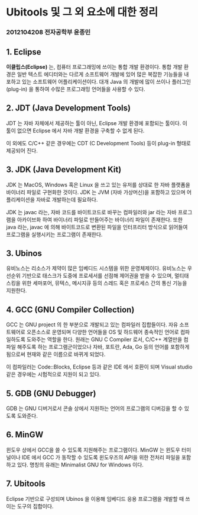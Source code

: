 # Ubitools 및 그 외 요소에 대한 정리

### **2012104208 전자공학부 윤종민**

## 1. Eclipse

**이클립스(Eclipse)** 는, 컴퓨터 프로그래밍에 쓰이는 통합 개발 환경이다. 통합 개발 환경은 일반 텍스트 에디터와는 다르게 소프트웨어 개발에 있어 많은 복잡한 기능들을 내포하고 있는 소프트웨어 어플리케이션이다. 대개 Java 의 개발에 많이 쓰이나 플러그인(plug-in) 을 통하여 수많은 프로그래밍 언어들을 사용할 수 있다. 

## 2. JDT (Java Development Tools)

JDT 는 자바 자체에서 제공하는 툴이 아닌, Eclipse 개발 환경에 포함되는 툴이다. 이 툴이 없으면 Eclipse 에서 자바 개발 환경을 구축할 수 없게 된다.

이 외에도 C/C++ 같은 경우에는 CDT (C Development Tools) 등이 plug-in 형태로 제공되어 진다.

## 3. JDK (Java Development Kit)

JDK 는 MacOS, Windows 혹은 Linux 을 쓰고 있는 유저를 상대로 한 자바 플랫폼을 바이너리 파일로 구현화한 것이다. JDK 는 JVM (자바 가상머신)을 포함하고 있으며 어플리케이션을 자바로 개발하는데 필요하다. 

JDK 는 javac 라는, 자바 코드를 바이트코드로 바꾸는 컴파일러와 jar 라는 자바 프로그램을 아카이브화 하여 바이너리 파일로 만들어주는 바이너리 파일이 존재한다. 또한 java 라는, javac 에 의해 바이트코드로 변환된 파일을 인터프리터 방식으로 읽어들여 프로그램을 실행시키는 프로그램이 존재한다.

## 3. Ubinos

유비노스는 리소스가 제약이 많은 임베디드 시스템을 위한 운영체제이다. 유비노스는 우선순위 기반으로 태스크가 도중에 프로세서를 선점해 제어권을 받을 수 있으며, 멀티태스킹을 위한 세마포어, 뮤텍스, 메시지큐 등의 스레드 혹은 프로세스 간의 통신 기능을 지원한다. 

## 4. GCC (GNU Compiler Collection)

GCC 는 GNU project 의 한 부분으로 개발되고 있는 컴파일러 집합들이다. 자유 소프트웨어로 오픈소스로 운영되며 다양한 언어들을 OS 및 하드웨어 종속적인 언어로 컴파일하도록 도와주는 역할을 한다. 원래는 GNU C Compiler 로서, C/C++ 계열만을 컴파일 해주도록 하는 프로그램군이었으나 자바, 포트란, Ada, Go 등의 언어를 포함하게 됨으로써 현재와 같은 이름으로 바뀌게 되었다.

이 컴파일러는 Code::Blocks, Eclipse 등과 같은 IDE 에서 호환이 되며 Visual studio 같은 경우에는 시험적으로 지원이 되고 있다.

## 5. GDB (GNU Debugger)

GDB 는 GNU 디버거로서 콘솔 상에서 지원하는 언어의 프로그램의 디버깅을 할 수 있도록 도와준다. 

## 6. MinGW

윈도우 상에서 GCC을 쓸 수 있도록 지원해주는 프로그램이다. MinGW 는 윈도우 터미널이나 IDE 에서 GCC 가 동작할 수 있도록 윈도우즈의 API을 위한 전처리 파일을 포함하고 있다. 명칭의 유래는 Minimalist GNU for Windows 이다.

## 7. Ubitools

Eclipse 기반으로 구성되며 Ubinos 을 이용해 임베디드 응용 프로그램을 개발할 때 쓰이는 도구의 집합이다.